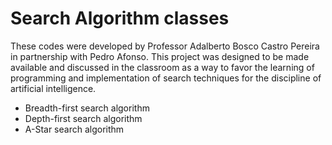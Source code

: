 # Search Algorithm classes

These codes were developed by Professor Adalberto Bosco Castro Pereira in partnership with Pedro Afonso. This project was designed to be made available and discussed in the classroom as a way to favor the learning of programming and implementation of search techniques for the discipline of artificial intelligence.

 * Breadth-first search algorithm
 * Depth-first search algorithm
 * A-Star search algorithm
